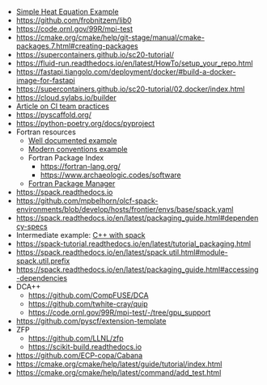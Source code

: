 <!-- packaging-short -->
  * [Simple Heat Equation Example](https://github.com/bssw-tutorial/simple-heateq)
  * <https://github.com/frobnitzem/lib0>
  * <https://code.ornl.gov/99R/mpi-test>
  * <https://cmake.org/cmake/help/git-stage/manual/cmake-packages.7.html#creating-packages>
  * <https://supercontainers.github.io/sc20-tutorial/>
  * <https://fluid-run.readthedocs.io/en/latest/HowTo/setup_your_repo.html>
  * <https://fastapi.tiangolo.com/deployment/docker/#build-a-docker-image-for-fastapi>
  * <https://supercontainers.github.io/sc20-tutorial/02.docker/index.html>
  * <https://cloud.sylabs.io/builder>
  * [Article on CI team practices](https://bssw.io/blog_posts/bright-spots-team-experiences-implementing-continuous-integration)
  * <https://pyscaffold.org/>
  * <https://python-poetry.org/docs/pyproject>
  * Fortran resources
    * [Well documented example](https://github.com/leonfoks/coretran)
    * [Modern conventions example](https://selalib.github.io/)
    * Fortran Package Index
      * <https://fortran-lang.org/>
      * <https://www.archaeologic.codes/software>
    * [Fortran Package Manager](https://fpm.fortran-lang.org/)
  * <https://spack.readthedocs.io>
  * <https://github.com/mpbelhorn/olcf-spack-environments/blob/develop/hosts/frontier/envs/base/spack.yaml>
  * <https://spack.readthedocs.io/en/latest/packaging_guide.html#dependency-specs>
  * Intermediate example: [C++ with spack](https://github.com/qcscine/sparrow)
  * <https://spack-tutorial.readthedocs.io/en/latest/tutorial_packaging.html>
  * <https://spack.readthedocs.io/en/latest/spack.util.html#module-spack.util.prefix>
  * <https://spack.readthedocs.io/en/latest/packaging_guide.html#accessing-dependencies>
  * DCA++
    * <https://github.com/CompFUSE/DCA>
    * <https://github.com/twhite-cray/quip>
    * <https://code.ornl.gov/99R/mpi-test/-/tree/gpu_support>
  * <https://github.com/pyscf/extension-template>
  * ZFP
    * <https://github.com/LLNL/zfp>
    * <https://scikit-build.readthedocs.io>
  * <https://github.com/ECP-copa/Cabana>
  * <https://cmake.org/cmake/help/latest/guide/tutorial/index.html>
  * <https://cmake.org/cmake/help/latest/command/add_test.html>
